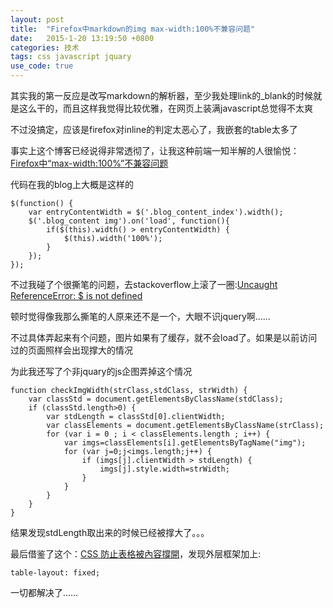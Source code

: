 ```yaml
---
layout: post
title:  "Firefox中markdown的img max-width:100%不兼容问题"
date:   2015-1-20 13:19:50 +0800
categories: 技术
tags: css javascript jquary
use_code: true
---
```

其实我的第一反应是改写markdown的解析器，至少我处理link的_blank的时候就是这么干的，而且这样我觉得比较优雅，在网页上装满javascript总觉得不太爽

不过没搞定，应该是firefox对inline的判定太恶心了，我嵌套的table太多了

事实上这个博客已经说得非常透彻了，让我这种前端一知半解的人很愉悦：
[Firefox中“max-width:100%”不兼容问题](http://youngsterxyf.github.io/2014/04/28/max-width-in-firefox/)

代码在我的blog上大概是这样的

    $(function() {
        var entryContentWidth = $('.blog_content_index').width();
        $('.blog_content img').on('load', function(){
            if($(this).width() > entryContentWidth) {
                $(this).width('100%');
            }
        });
    });

不过我碰了个很撕笔的问题，去stackoverflow上滚了一圈:[Uncaught ReferenceError: $ is not defined](http://stackoverflow.com/questions/19456210/uncaught-reference-error-is-not-defined-error)

顿时觉得像我那么撕笔的人原来还不是一个，大眼不识jquery啊……

不过具体弄起来有个问题，图片如果有了缓存，就不会load了。如果是以前访问过的页面照样会出现撑大的情况

为此我还写了个非jquary的js企图弄掉这个情况

    function checkImgWidth(strClass,stdClass, strWidth) {
        var classStd = document.getElementsByClassName(stdClass);
        if (classStd.length>0) {
            var stdLength = classStd[0].clientWidth;
            var classElements = document.getElementsByClassName(strClass);
            for (var i = 0 ; i < classElements.length ; i++) {
                var imgs=classElements[i].getElementsByTagName("img");
                for (var j=0;j<imgs.length;j++) {
                    if (imgs[j].clientWidth > stdLength) {
                        imgs[j].style.width=strWidth;
                    }
                }
            }
        }
    }

结果发现stdLength取出来的时候已经被撑大了。。。

最后借鉴了这个：[CSS 防止表格被內容撐開](http://inspire.twgg.org/programming/html-css/item/368-css-form-is-content-to-prevent-distraction.html)，发现外层框架加上:

    table-layout: fixed;

一切都解决了……
